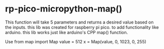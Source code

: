 # rp-pico-micropython-map()

This function will take 5 parameters and returns a desired value based on the inputs.
this lib was created for raspberry pi pico. to add functionality like arduino.
this lib works just like arduino's CPP map() function.

Use
from map import Map
value = 512
x = Map(value, 0, 1023, 0, 255)
